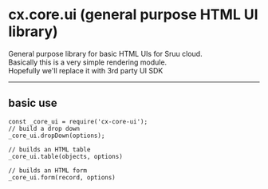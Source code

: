 # cx.core.ui (general purpose HTML UI library)
General purpose library for basic HTML UIs for Sruu cloud.
<br />
Basically this is a very simple rendering module.
<br />
Hopefully we'll replace it with 3rd party UI SDK

---

## basic use
```
const _core_ui = require('cx-core-ui');
// build a drop down
_core_ui.dropDown(options);

// builds an HTML table
_core_ui.table(objects, options)

// builds an HTML form
_core_ui.form(record, options)

```
